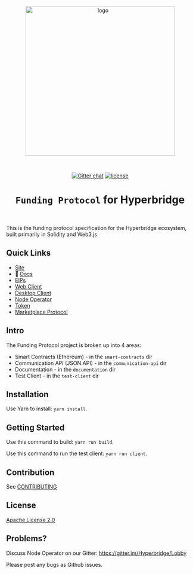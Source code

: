 <div align="center">
  <br>

  <a href="https://hyperbridge.org/"><img src="https://hyperbridge.org/img/blockhub-logo_brand-color-h.png" width="400" alt="logo"></a>

  <br>

  [![Gitter chat](https://img.shields.io/gitter/room/TechnologyAdvice/Stardust.svg)](https://gitter.im/Hyperbridge/Lobby) [![license](https://img.shields.io/hexpm/l/plug.svg)](https://github.com/hyperbridge/blockhub-web-client/blob/master/LICENSE.md)

  <h1><code>Funding Protocol</code> for Hyperbridge</h1>
</div>

<br>

This is the funding protocol specification for the Hyperbridge ecosystem, built primarily in Solidity and Web3.js


## Quick Links

- [Site](http://hyperbridge.org/)
- 📖 [Docs](http://docs.hyperbridge.org/funding-protocol)
- [EIPs](https://github.com/hyperbridge/EIPs)
- [Web Client](https://github.com/hyperbridge/blockhub-web-client)
- [Desktop Client](https://github.com/hyperbridge/blockhub-desktop-client)
- [Node Operator](https://github.com/hyperbridge/blockhub-node-operator)
- [Token](https://github.com/hyperbridge/token)
- [Marketplace Protocol](https://github.com/hyperbridge/marketplace-protocol)


## Intro

The Funding Protocol project is broken up into 4 areas:

* Smart Contracts (Ethereum) - in the `smart-contracts` dir
* Communication API (JSON.API) - in the `communication-api` dir
* Documentation - in the `documentation` dir
* Test Client - in the `test-client` dir


## Installation

Use Yarn to install: `yarn install`.


## Getting Started

Use this command to build: `yarn run build`.

Use this command to run the test client: `yarn run client`.


## Contribution

See [CONTRIBUTING](CONTRIBUTING.md)


## License

[Apache License 2.0](LICENSE.md)


## Problems?

Discuss Node Operator on our Gitter:
https://gitter.im/Hyperbridge/Lobby

Please post any bugs as Github issues.
